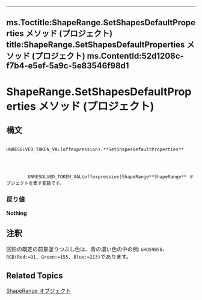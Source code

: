 
---
ms.Toctitle:ShapeRange.SetShapesDefaultProperties メソッド (プロジェクト)
title:ShapeRange.SetShapesDefaultProperties メソッド (プロジェクト)
ms.ContentId:52d1208c-f7b4-e5ef-5a9c-5e83546f98d1
---
# ShapeRange.SetShapesDefaultProperties メソッド (プロジェクト)





## 構文

            UNRESOLVED_TOKEN_VAL(offexpression).**SetShapesDefaultProperties**




            UNRESOLVED_TOKEN_VAL(offexpression)ShapeRange**ShapeRange** オブジェクトを表す変数です。

### 戻り値
**Nothing**





## 注釈
図形の既定の前景塗りつぶし色は、青の濃い色の中の例: `&HD59B5B`、 `RGB(Red:=91, Green:=155, Blue:=213)`であります。



## Related Topics

[ShapeRange オブジェクト](315031aa-4b8c-424b-26e7-ce15897beb05.md)





